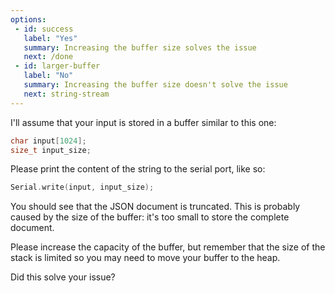 ```yaml
---
options:
 - id: success
   label: "Yes"
   summary: Increasing the buffer size solves the issue
   next: /done
 - id: larger-buffer
   label: "No"
   summary: Increasing the buffer size doesn't solve the issue
   next: string-stream
---
```


I'll assume that your input is stored in a buffer similar to this one:

```c++
char input[1024];
size_t input_size;
```

Please print the content of the string to the serial port, like so:

```c++
Serial.write(input, input_size);
```

You should see that the JSON document is truncated.
This is probably caused by the size of the buffer: it's too small to store the complete document.

Please increase the capacity of the buffer, but remember that the size of the stack is limited so you may need to move your buffer to the heap.

Did this solve your issue?